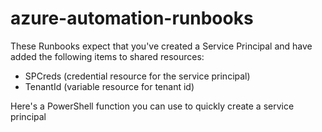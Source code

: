 # azure-automation-runbooks

These Runbooks expect that you've created a Service Principal and have added the following items to shared resources:

* SPCreds (credential resource for the service principal)
* TenantId (variable resource for tenant id)

Here's a PowerShell function you can use to quickly create a service principal

<script src="https://gist.github.com/mikepfeiffer/b2cc488985e675de7e8c8d38a0943539.js"></script>
